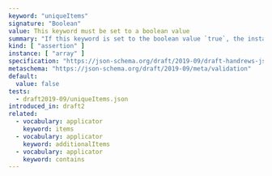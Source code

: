 ```yaml
---
keyword: "uniqueItems"
signature: "Boolean"
value: This keyword must be set to a boolean value
summary: "If this keyword is set to the boolean value `true`, the instance validates successfully if all of its elements are unique."
kind: [ "assertion" ]
instance: [ "array" ]
specification: "https://json-schema.org/draft/2019-09/draft-handrews-json-schema-validation-02#rfc.section.6.4.3"
metaschema: "https://json-schema.org/draft/2019-09/meta/validation"
default:
  value: false
tests:
  - draft2019-09/uniqueItems.json
introduced_in: draft2
related:
  - vocabulary: applicator
    keyword: items
  - vocabulary: applicator
    keyword: additionalItems
  - vocabulary: applicator
    keyword: contains
---
```

